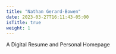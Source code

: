 ```yaml
---
title: "Nathan Gerard-Bowen"
date: 2023-03-27T16:11:43-05:00
isTitle: true
weight: 1
---
```

A Digital Resume and Personal Homepage 
